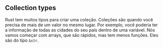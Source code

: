 ## Collection types

Rust tem muitos tipos para criar uma coleção. Coleções são quando você precisa de mais de um valor no mesmo lugar. Por exemplo, você poderia ter a informação de todas as cidades do seu país dentro de uma variável. Nós vamos começar com arrays, que são rápidos, mas tem menos funções. Eles são do tipo `&str`.
